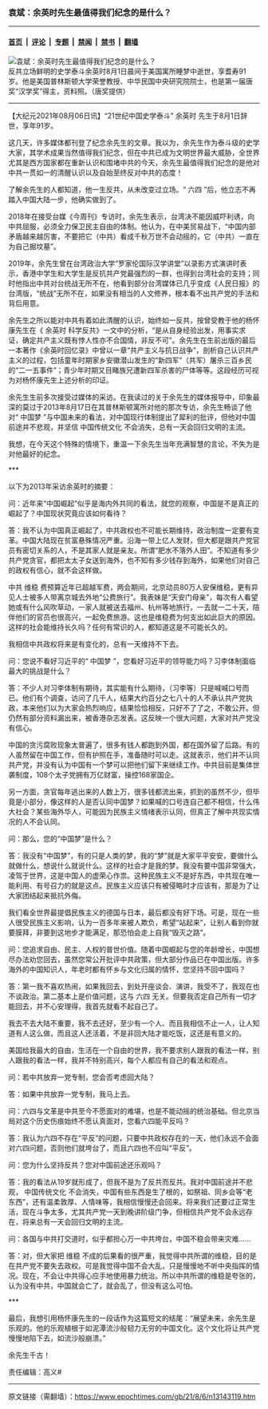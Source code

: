### 袁斌：余英时先生最值得我们纪念的是什么？

---

#### [首页](../../../..?n13143119) &nbsp;|&nbsp; [评论](../../../../../epoch-comment?n13143119) &nbsp;|&nbsp; [专题](../../../../../epoch-special?n13143119) &nbsp;|&nbsp; [禁闻](../../../../../epoch-news?n13143119) &nbsp;|&nbsp; [禁书](../../../../../books?n13143119) &nbsp;|&nbsp; [翻墙](https://github.com/gfw-breaker/nogfw/blob/master/README.md?n13143119)


<div><img alt="袁斌：余英时先生最值得我们纪念的是什么？" class="attachment-djy_600_400 size-djy_600_400 wp-post-image" src="https://i.epochtimes.com/assets/uploads/2021/08/id13143169-1406200159001538-.jpeg"/>
<div class="caption">
 反共立场鲜明的史学泰斗余英时8月1日晨间于美国寓所睡梦中逝世，享耆寿91岁。他是美国普林斯顿大学荣誉教授、中华民国中央研究院院士，也是第一届唐奖“汉学奖”得主，资料照。（唐奖提供）
</div></div><hr/><div class="post_content" id="artbody" itemprop="articleBody">
 <!-- article content begin -->
 <p>
  【大纪元2021年08月06日讯】“21世纪中国史学泰斗”
  <ok href="https://www.epochtimes.com/gb/tag/%E4%BD%99%E8%8B%B1%E6%97%B6.html">
   余英时
  </ok>
  先生于8月1日辞世，享年91岁。
 </p>
 <p>
  这几天，许多媒体都刊登了纪念余先生的文章。我以为，余先生作为泰斗级的史学大家，其学术成果当然值得我们纪念，但在中共已成为文明世界最大威胁，全世界尤其是西方国家都在重新认识和围堵中共的今天，余先生最值得我们纪念的是他对中共一贯如一的清醒认识以及自始至终反对中共的态度！
 </p>
 <p>
  了解余先生的人都知道，他一生反共，从未改变过立场。“
  <ok href="https://www.epochtimes.com/gb/tag/%E5%85%AD%E5%9B%9B.html">
   六四
  </ok>
  ”后，他立志不再踏入中国大陆一步，他确实做到了。
 </p>
 <p>
  2018年在接受台媒《今周刊》专访时，余先生表示，台湾决不能因威吓利诱，向中共屈服，必须全力保卫民主自由的体制。他认为，在中美贸易战下，“中国内部矛盾越来越厉害，不要把它（中共）看成千秋万世不会动摇的，它（中共）一直在为自己掘坟墓”。
 </p>
 <p>
  2019年，余先生曾在台湾政治大学“罗家伦国际汉学讲堂”以录影方式演讲时表示，香港中学生和大学生是反抗共产党最强烈的一群，也得到台湾社会的支持；同时他指出中共对台统战无所不在，他看到部分台湾媒体已几乎变成《人民日报》的台湾版，“统战”无所不在，如果没有相当的人文修养，根本看不出共产党的手法和背后用意。
 </p>
 <p>
  余先生之所以能对中共有着如此清醒的认识，始终如一反共，按曾受教于他的杨怀康先生在《
  <ok href="https://www.epochtimes.com/gb/tag/%E4%BD%99%E8%8B%B1%E6%97%B6.html">
   余英时
  </ok>
  科学反共》一文中的分析，“是从自身经验出发，用事实求证，确定共产主义既有悖人性亦不合国情，非反不可”。余先生在生前出版的最后一本著作《余英时回忆录》中曾以一章“共产主义与抗日战争”，剖析自己认识共产主义的过程，包括童年时期家乡安徽潜山发生的“新四军”（共军）屠杀三百乡民的“二一五事件”；青少年时期又目睹族兄遭新四军杀害的尸体等等。这段经历可视为对杨怀康先生上述分析的印证。
 </p>
 <p>
  余先生生前多次接受过媒体的采访。在我读过的关于余先生的媒体报导中，印象最深的莫过于2013年8月17日在其普林斯顿寓所对他的那次专访，余先生畅谈了他对“
  <ok href="https://www.epochtimes.com/gb/tag/%E4%B8%AD%E5%9B%BD%E6%A2%A6.html">
   中国梦
  </ok>
  ”与中国未来的看法，对中国现行体制提出了犀利的批评，但他对中国前途并不悲观，并坚信
  <ok href="https://www.epochtimes.com/gb/tag/%E4%B8%AD%E5%9B%BD%E4%BC%A0%E7%BB%9F%E6%96%87%E5%8C%96.html">
   中国传统文化
  </ok>
  不会消失，总有一天会回归文明的主流。
 </p>
 <p>
  我想，在今天这个特殊的情境下，重温一下余先生当年充满智慧的言论，不失为是对他最好的纪念。
 </p>
 <p>
  ***
 </p>
 <p>
  以下为2013年采访余英时的摘要：
 </p>
 <p>
  问：近年来“中国崛起”似乎是海内外共同的看法，就您的观察，中国是不是真正的崛起了？中国现状究竟应该如何看待？
 </p>
 <p>
  答：我不认为中国真正崛起了，中共政权也不可能长期维持，政治制度一定要有变革。中国大陆现在贫富悬殊情况严重。沿海一带上亿人发财，但大都是跟共产党官员有密切关系的人，不是其家人就是亲友。所谓“肥水不落外人田”。不知道有多少共产党贪官，都把太太子女送到海外，也不知有多少钱存到海外，如果他们对自己的政权有信心，就不会这样做。
 </p>
 <p>
  中共
  <ok href="https://www.epochtimes.com/gb/tag/%E7%BB%B4%E7%A8%B3.html">
   维稳
  </ok>
  费预算近年已超越军费，两会期间，北京动员80万人安保维稳，更有异见人士被多人带离京城去外地“公费旅行”。我表妹是“天安门母亲”，每次有人看望她或有什么风吹草动，一家人就被送去福州、杭州等地旅行，一去就一二十天，陪伴他们的官员也很高兴，一起免费旅游。这也是维稳费为何支出如此巨大的原因。这样的社会能维持长久吗？任何有常识的人，都知道这是不可能长久的。
 </p>
 <p>
  我相信中共政权将来是有变化的，总有一天维持不下去。
 </p>
 <p>
  问：您说不看好习近平的“
  <ok href="https://www.epochtimes.com/gb/tag/%E4%B8%AD%E5%9B%BD%E6%A2%A6.html">
   中国梦
  </ok>
  ”，您看好习近平的领导能力吗？习李体制面临最大的挑战是什么？
 </p>
 <p>
  答：不少人对习李体制有期待，其实能有什么期待，（习李等）只是喊喊口号而已。他们有个调查，访问了几千人，结果大约百分之七八十的人不承认共产党执政，本来他们以为大家会热烈响应，结果恰恰相反，只好不了了之，不敢公开。但仍然有部分资料漏出来，被香港杂志发表。这反映一个很大问题，大家对共产党没有信心。
 </p>
 <p>
  中国的贪污腐败现象太普遍了，很多有钱人都跑到外国，都在国外留了后路。有的人虽然留在中国工作，但有护照在手，准备随时可以走。这就表示，他们并不认同共产党，并没有认为中国有一个梦可以把他们留下来继续工作。中共目前是集体世袭制度，108个太子党拥有万亿财富，操控168家国企。
 </p>
 <p>
  另一方面，贪官每年逃出来的人数上万，很多钱都流出来，抓到的虽然不少，但毕竟是小部分，像这样的人是否认同中国梦？如果喊的口号连自己都不相信，什么伟大社会？某些海外华人，可能因为民族主义情绪表示认同，但真正了解中共现实情况的人不会认同。
 </p>
 <p>
  问：那么，您的“中国梦”是什么？
 </p>
 <p>
  答：我没有“中国梦”，有的只是人类的梦，我的“梦”就是大家平平安安，要做什么就做什么，想说什么就说什么。这样的社会才是我的梦。我没有要中国非常强大，凌驾于世界，这是中国人的虚荣心作祟。这种民族主义不是好东西，中共现在唯一能利用、有号召力的就是这点。民族主义应该只有被侵略时才应该有，那是为了让大家团结起来抵抗外侮。
 </p>
 <p>
  我们看全世界最提倡民族主义的德国与日本，最后都没有好下场。可是，现在一些人很受民族主义影响，认为一百多年来被人欺负，希望“站起来”，让别人看到你就要膜拜，非要到这地步才能满足，那恐怕会走上自我“毁灭之路”。
 </p>
 <p>
  问：您追求自由、民主、人权的普世价值。随着中国崛起与您的年龄增长，中国想尽办法劝您回去，虽然您常公开批评中共政策，但大部分作品已在中国出版。许多海外的中国知识人，年老时都有怀乡与文化归属的情怀，您坚持不回中国吗？
 </p>
 <p>
  答：第一我不喜欢热闹，如果我回去，到处开座谈会、演讲，我受不了，我现在也不谈政治。第二基本上是价值问题，这与
  <ok href="https://www.epochtimes.com/gb/tag/%E5%85%AD%E5%9B%9B.html">
   六四
  </ok>
  无关。但要我否定自己所有一切才能回去，并不心安理得，我首先就看不起自己了。
 </p>
 <p>
  我去不去大陆不重要，我不去还好，至少有一个人、而且我相信不止一人，让人知道有人这么做，而且这人还活着，不是非回大陆才能吃饭，这还是有意义的。
 </p>
 <p>
  美国给我最大的自由，生活在一个自由的世界，我不要求别人跟我的看法一样，别人跟我的看法一样，我并不特别高兴，每个人都应有自己的看法和观点。
 </p>
 <p>
  问：若中共放弃一党专制，您会否考虑回大陆？
 </p>
 <p>
  答：如果中共放弃一党专制，我马上去。
 </p>
 <p>
  问：六四与文革是中共至今不愿面对的难堪，也是不能动摇的统治基础。但北京当局对这个历史伤痕始终不愿认真面对，您看六四能平反吗？
 </p>
 <p>
  答：我认为六四不存在“平反”的问题，只要中共政权存在的一天，他们永远不会面对六四问题，否则他们就垮台了，而且六四也不应叫“平反”。
 </p>
 <p>
  问：您为什么坚持反共？您对中国前途还乐观吗？
 </p>
 <p>
  答：我的看法从19岁就形成了，但我不是为了反共而反共。我对中国前途并不悲观，
  <ok href="https://www.epochtimes.com/gb/tag/%E4%B8%AD%E5%9B%BD%E4%BC%A0%E7%BB%9F%E6%96%87%E5%8C%96.html">
   中国传统文化
  </ok>
  不会消失，中国有些东西是生了根的，如祭祖、同乡会等“老东西”，还有温柔敦厚、人情味等，我相信慢慢还会回来。将来我们还要过正常生活，现在斗争太多，尤其共产党一天到晚讲阶级门争，但相信共产党不会永远存在，将来总有一天会回归文明的主流。
 </p>
 <p>
  问：各国与中共打交道时，似乎都担心万一中共垮台，中国不稳会带来灾难……
 </p>
 <p>
  答：对，但大家把
  <ok href="https://www.epochtimes.com/gb/tag/%E7%BB%B4%E7%A8%B3.html">
   维稳
  </ok>
  不成的后果看的很严重，我觉得中共所谓的维稳，目的是在共产党不要失去政权。可是我觉得中国不会大乱，只是慢慢地不听中央指挥的情况。现在，不会让中共得心应手地使用暴力统治。所以中共所谓的维稳是夸张的，认为没有中共，中国就会亡了，就会乱了，但没有这么可怕。
 </p>
 <p>
  ***
 </p>
 <p>
  最后，我想引用杨怀康先生的一段话作为这篇短文的结尾：“展望未来，余先生是乐观的。他的乐观植根于如泥潭流沙般韧力无穷的中国文化。这个文化将让共产党慢慢地陷下去，如流沙般崩溃。”
 </p>
 <p>
  余先生千古！
 </p>
 <p>
  责任编辑：高义#
 </p>
 <!-- article content end -->
 <div id="below_article_ad">
 </div>
</div>


---

原文链接（需翻墙）：https://www.epochtimes.com/gb/21/8/6/n13143119.htm